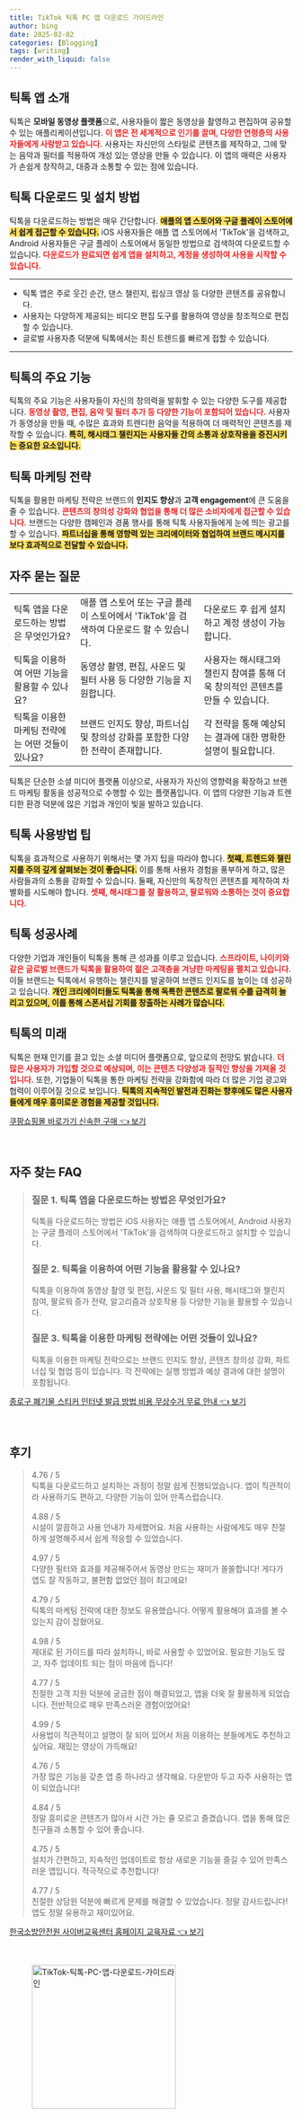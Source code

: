 ```yaml
---
title: TikTok 틱톡 PC 앱 다운로드 가이드라인
author: bing
date: 2025-02-02
categories: [Blogging]
tags: [writing]
render_with_liquid: false
---
```



<h2 id='틱톡_앱_소개'>틱톡 앱 소개</h2>

<p>틱톡은 <b>모바일 동영상 플랫폼</b>으로, 사용자들이 짧은 동영상을 촬영하고 편집하여 공유할 수 있는 애플리케이션입니다. <b><span style="color: #ee2323;">이 앱은 전 세계적으로 인기를 끌며, 다양한 연령층의 사용자들에게 사랑받고 있습니다.</span></b> 사용자는 자신만의 스타일로 콘텐츠를 제작하고, 그에 맞는 음악과 필터를 적용하여 개성 있는 영상을 만들 수 있습니다. 이 앱의 매력은 사용자가 손쉽게 창작하고, 대중과 소통할 수 있는 점에 있습니다.</p>

<h2 id='틱톡_다운로드_및_설치_방법'>틱톡 다운로드 및 설치 방법</h2>

<p>틱톡을 다운로드하는 방법은 매우 간단합니다. <b><span style="background-color: #ffe066;">애플의 앱 스토어와 구글 플레이 스토어에서 쉽게 접근할 수 있습니다.</span></b> iOS 사용자들은 애플 앱 스토어에서 'TikTok'을 검색하고, Android 사용자들은 구글 플레이 스토어에서 동일한 방법으로 검색하여 다운로드할 수 있습니다. <b><span style="color: #ee2323;">다운로드가 완료되면 쉽게 앱을 설치하고, 계정을 생성하여 사용을 시작할 수 있습니다.</span></b></p>

<hr />

<ul>
    <li>틱톡 앱은 주로 웃긴 순간, 댄스 챌린지, 립싱크 영상 등 다양한 콘텐츠를 공유합니다.</li>
    <li>사용자는 다양하게 제공되는 비디오 편집 도구를 활용하여 영상을 창조적으로 편집할 수 있습니다.</li>
    <li>글로벌 사용자층 덕분에 틱톡에서는 최신 트렌드를 빠르게 접할 수 있습니다.</li>
</ul>

<hr />

<h2 id='틱톡의_주요_기능'>틱톡의 주요 기능</h2>

<p>틱톡의 주요 기능은 사용자들이 자신의 창의력을 발휘할 수 있는 다양한 도구를 제공합니다. <b><span style="color: #ee2323;">동영상 촬영, 편집, 음악 및 필터 추가 등 다양한 기능이 포함되어 있습니다.</span></b> 사용자가 동영상을 만들 때, 수많은 효과와 트렌디한 음악을 적용하여 더 매력적인 콘텐츠를 제작할 수 있습니다. <b><span style="background-color: #ffe066;">특히, 해시태그 챌린지는 사용자들 간의 소통과 상호작용을 증진시키는 중요한 요소입니다.</span></b></p>

<h2 id='틱톡_마케팅_전략'>틱톡 마케팅 전략</h2>

<p>틱톡을 활용한 마케팅 전략은 브랜드의 <b>인지도 향상</b>과 <b>고객 engagement</b>에 큰 도움을 줄 수 있습니다. <b><span style="color: #ee2323;">콘텐츠의 창의성 강화와 협업을 통해 더 많은 소비자에게 접근할 수 있습니다.</span></b> 브랜드는 다양한 캠페인과 경품 행사를 통해 틱톡 사용자들에게 눈에 띄는 광고를 할 수 있습니다. <b><span style="background-color: #ffe066;">파트너십을 통해 영향력 있는 크리에이터와 협업하여 브랜드 메시지를 보다 효과적으로 전달할 수 있습니다.</span></b></p>

<h2 id='자주_묻는_질문'>자주 묻는 질문</h2>

<table>
    <tr>
        <td>틱톡 앱을 다운로드하는 방법은 무엇인가요?</td>
        <td>애플 앱 스토어 또는 구글 플레이 스토어에서 'TikTok'을 검색하여 다운로드 할 수 있습니다.</td>
        <td>다운로드 후 쉽게 설치하고 계정 생성이 가능합니다.</td>
    </tr>
    <tr>
        <td>틱톡을 이용하여 어떤 기능을 활용할 수 있나요?</td>
        <td>동영상 촬영, 편집, 사운드 및 필터 사용 등 다양한 기능을 지원합니다.</td>
        <td>사용자는 해시태그와 챌린지 참여를 통해 더욱 창의적인 콘텐츠를 만들 수 있습니다.</td>
    </tr>
    <tr>
        <td>틱톡을 이용한 마케팅 전략에는 어떤 것들이 있나요?</td>
        <td>브랜드 인지도 향상, 파트너십 및 창의성 강화를 포함한 다양한 전략이 존재합니다.</td>
        <td>각 전략을 통해 예상되는 결과에 대한 명확한 설명이 필요합니다.</td>
    </tr>
</table>

<p>틱톡은 단순한 소셜 미디어 플랫폼 이상으로, 사용자가 자신의 영향력을 확장하고 브랜드 마케팅 활동을 성공적으로 수행할 수 있는 플랫폼입니다. 이 앱의 다양한 기능과 트렌디한 환경 덕분에 많은 기업과 개인이 빛을 발하고 있습니다.</p>

<h2 id='틱톡_사용방법_팁'>틱톡 사용방법 팁</h2>

<p>틱톡을 효과적으로 사용하기 위해서는 몇 가지 팁을 따라야 합니다. <b><span style="background-color: #ffe066;">첫째, 트렌드와 챌린지를 주의 깊게 살펴보는 것이 좋습니다.</span></b> 이를 통해 사용자 경험을 풍부하게 하고, 많은 사람들과의 소통을 강화할 수 있습니다. 둘째, 자신만의 독창적인 콘텐츠를 제작하여 차별화를 시도해야 합니다. <b><span style="color: #ee2323;">셋째, 해시태그를 잘 활용하고, 팔로워와 소통하는 것이 중요합니다.</span></b></p>

<h2 id='틱톡_성공사례'>틱톡 성공사례</h2>

<p>다양한 기업과 개인들이 틱톡을 통해 큰 성과를 이루고 있습니다. <b><span style="color: #ee2323;">스프라이트, 나이키와 같은 글로벌 브랜드가 틱톡을 활용하여 젊은 고객층을 겨냥한 마케팅을 펼치고 있습니다.</span></b> 이들 브랜드는 틱톡에서 유행하는 챌린지를 발굴하여 브랜드 인지도를 높이는 데 성공하고 있습니다. <b><span style="background-color: #ffe066;">개인 크리에이터들도 틱톡을 통해 독특한 콘텐츠로 팔로워 수를 급격히 늘리고 있으며, 이를 통해 스폰서십 기회를 창출하는 사례가 많습니다.</span></b></p>

<h2 id='틱톡의_미래'>틱톡의 미래</h2>

<p>틱톡은 현재 인기를 끌고 있는 소셜 미디어 플랫폼으로, 앞으로의 전망도 밝습니다. <b><span style="color: #ee2323;">더 많은 사용자가 가입할 것으로 예상되며, 이는 콘텐츠 다양성과 질적인 향상을 가져올 것입니다.</span></b> 또한, 기업들이 틱톡을 통한 마케팅 전략을 강화함에 따라 더 많은 기업 광고와 협력이 이루어질 것으로 보입니다. <b><span style="background-color: #ffe066;">틱톡의 지속적인 발전과 진화는 향후에도 많은 사용자들에게 매우 흥미로운 경험을 제공할 것입니다.</span></b></p>


<p><a class="click-button" title="쿠팡쇼핑몰 바로가기 신속한 구매" href="https://yellowplanner.github.io/posts/%EC%BF%A0%ED%8C%A1%EC%87%BC%ED%95%91%EB%AA%B0-%EB%B0%94%EB%A1%9C%EA%B0%80%EA%B8%B0-%EC%8B%A0%EC%86%8D%ED%95%9C-%EA%B5%AC%EB%A7%A4/" rel="dofollow">쿠팡쇼핑몰 바로가기 신속한 구매 👈 보기</a></p><br>
<h2 id='자주_찾는_FAQ'>자주 찾는 FAQ</h2>
<div itemscope="" itemtype="https://schema.org/FAQPage"> <blockquote> <div itemscope="" itemprop="mainEntity" itemtype="https://schema.org/Question"> <h3 itemprop="name">질문 1. 틱톡 앱을 다운로드하는 방법은 무엇인가요?</h3> <div itemscope="" itemprop="acceptedAnswer" itemtype="https://schema.org/Answer"> <span itemprop="text"> <p>틱톡을 다운로드하는 방법은 iOS 사용자는 애플 앱 스토어에서, Android 사용자는 구글 플레이 스토어에서 'TikTok'을 검색하여 다운로드하고 설치할 수 있습니다.</p> </span> </div> </div> <div itemscope="" itemprop="mainEntity" itemtype="https://schema.org/Question"> <h3 itemprop="name">질문 2. 틱톡을 이용하여 어떤 기능을 활용할 수 있나요?</h3> <div itemscope="" itemprop="acceptedAnswer" itemtype="https://schema.org/Answer"> <span itemprop="text"> <p>틱톡을 이용하여 동영상 촬영 및 편집, 사운드 및 필터 사용, 해시태그와 챌린지 참여, 팔로워 증가 전략, 알고리즘과 상호작용 등 다양한 기능을 활용할 수 있습니다.</p> </span> </div> </div> <div itemscope="" itemprop="mainEntity" itemtype="https://schema.org/Question"> <h3 itemprop="name">질문 3. 틱톡을 이용한 마케팅 전략에는 어떤 것들이 있나요?</h3> <div itemscope="" itemprop="acceptedAnswer" itemtype="https://schema.org/Answer"> <span itemprop="text"> <p>틱톡을 이용한 마케팅 전략으로는 브랜드 인지도 향상, 콘텐츠 창의성 강화, 파트너십 및 협업 등이 있습니다. 각 전략에는 실행 방법과 예상 결과에 대한 설명이 포함됩니다.</p> </span> </div> </div> </blockquote> </div>
<p><a class="click-button" title="종로구 폐기물 스티커 인터넷 발급 방법 비용 무상수거 무료 안내" href="https://yellowplanner.github.io/posts/%EC%A2%85%EB%A1%9C%EA%B5%AC-%ED%8F%90%EA%B8%B0%EB%AC%BC-%EC%8A%A4%ED%8B%B0%EC%BB%A4-%EC%9D%B8%ED%84%B0%EB%84%B7-%EB%B0%9C%EA%B8%89-%EB%B0%A9%EB%B2%95-%EB%B9%84%EC%9A%A9-%EB%AC%B4%EC%83%81%EC%88%98%EA%B1%B0-%EB%AC%B4%EB%A3%8C-%EC%95%88%EB%82%B4/" rel="dofollow">종로구 폐기물 스티커 인터넷 발급 방법 비용 무상수거 무료 안내 👈 보기</a></p><br>
<h2 id='후기'>후기</h2>
<div itemscope itemtype="https://schema.org/Product">
  <blockquote>
  <div itemprop="review" itemscope itemtype="https://schema.org/Review">
      <div itemprop="reviewRating" itemscope itemtype="https://schema.org/Rating"> <span itemprop="ratingValue">4.76</span> / <span itemprop="bestRating">5</span> </div>
      <span itemprop="reviewBody">틱톡을 다운로드하고 설치하는 과정이 정말 쉽게 진행되었습니다. 앱이 직관적이라 사용하기도 편하고, 다양한 기능이 있어 만족스럽습니다.</span>
  </div>
  <br>
  <div itemprop="review" itemscope itemtype="https://schema.org/Review">
      <div itemprop="reviewRating" itemscope itemtype="https://schema.org/Rating"> <span itemprop="ratingValue">4.88</span> / <span itemprop="bestRating">5</span> </div>
      <span itemprop="reviewBody">시설이 깔끔하고 사용 안내가 자세했어요. 처음 사용하는 사람에게도 매우 친절하게 설명해주셔서 쉽게 적응할 수 있었습니다.</span>
  </div>
  <br>
  <div itemprop="review" itemscope itemtype="https://schema.org/Review">
      <div itemprop="reviewRating" itemscope itemtype="https://schema.org/Rating"> <span itemprop="ratingValue">4.97</span> / <span itemprop="bestRating">5</span> </div>
      <span itemprop="reviewBody">다양한 필터와 효과를 제공해주어서 동영상 만드는 재미가 쏠쏠합니다! 게다가 앱도 잘 작동하고, 불편함 없었던 점이 최고에요!</span>
  </div>
  <br>
  <div itemprop="review" itemscope itemtype="https://schema.org/Review">
      <div itemprop="reviewRating" itemscope itemtype="https://schema.org/Rating"> <span itemprop="ratingValue">4.79</span> / <span itemprop="bestRating">5</span> </div>
      <span itemprop="reviewBody">틱톡의 마케팅 전략에 대한 정보도 유용했습니다. 어떻게 활용해야 효과를 볼 수 있는지 감이 잡혔어요.</span>
  </div>
  <br>
  <div itemprop="review" itemscope itemtype="https://schema.org/Review">
      <div itemprop="reviewRating" itemscope itemtype="https://schema.org/Rating"> <span itemprop="ratingValue">4.98</span> / <span itemprop="bestRating">5</span> </div>
      <span itemprop="reviewBody">제대로 된 가이드를 따라 설치하니, 바로 사용할 수 있었어요. 필요한 기능도 많고, 자주 업데이트 되는 점이 마음에 듭니다!</span>
  </div>
  <br>
  <div itemprop="review" itemscope itemtype="https://schema.org/Review">
      <div itemprop="reviewRating" itemscope itemtype="https://schema.org/Rating"> <span itemprop="ratingValue">4.77</span> / <span itemprop="bestRating">5</span> </div>
      <span itemprop="reviewBody">친절한 고객 지원 덕분에 궁금한 점이 해결되었고, 앱을 더욱 잘 활용하게 되었습니다. 전반적으로 매우 만족스러운 경험이었어요!</span>
  </div>
  <br>
  <div itemprop="review" itemscope itemtype="https://schema.org/Review">
      <div itemprop="reviewRating" itemscope itemtype="https://schema.org/Rating"> <span itemprop="ratingValue">4.99</span> / <span itemprop="bestRating">5</span> </div>
      <span itemprop="reviewBody">사용법이 직관적이고 설명이 잘 되어 있어서 처음 이용하는 분들에게도 추천하고 싶어요. 재밌는 영상이 가득해요!</span>
  </div>
  <br>
  <div itemprop="review" itemscope itemtype="https://schema.org/Review">
      <div itemprop="reviewRating" itemscope itemtype="https://schema.org/Rating"> <span itemprop="ratingValue">4.76</span> / <span itemprop="bestRating">5</span> </div>
      <span itemprop="reviewBody">가장 많은 기능을 갖춘 앱 중 하나라고 생각해요. 다운받아 두고 자주 사용하는 앱이 되었습니다!</span>
  </div>
  <br>
  <div itemprop="review" itemscope itemtype="https://schema.org/Review">
      <div itemprop="reviewRating" itemscope itemtype="https://schema.org/Rating"> <span itemprop="ratingValue">4.84</span> / <span itemprop="bestRating">5</span> </div>
      <span itemprop="reviewBody">정말 흥미로운 콘텐츠가 많아서 시간 가는 줄 모르고 즐겼습니다. 앱을 통해 많은 친구들과 소통할 수 있어 좋습니다.</span>
  </div>
  <br>
  <div itemprop="review" itemscope itemtype="https://schema.org/Review">
      <div itemprop="reviewRating" itemscope itemtype="https://schema.org/Rating"> <span itemprop="ratingValue">4.75</span> / <span itemprop="bestRating">5</span> </div>
      <span itemprop="reviewBody">설치가 간편하고, 지속적인 업데이트로 항상 새로운 기능을 즐길 수 있어 만족스러운 앱입니다. 적극적으로 추천합니다!</span>
  </div>
  <br>
  <div itemprop="review" itemscope itemtype="https://schema.org/Review">
      <div itemprop="reviewRating" itemscope itemtype="https://schema.org/Rating"> <span itemprop="ratingValue">4.77</span> / <span itemprop="bestRating">5</span> </div>
      <span itemprop="reviewBody">친절한 상담원 덕분에 빠르게 문제를 해결할 수 있었습니다. 정말 감사드립니다! 앱도 정말 유용하고 재미있어요.</span>
  </div>
  </blockquote>
</div>
<p><a class="click-button" title="한국소방안전원 사이버교육센터 홈페이지 교육자료" href="https://yellowplanner.github.io/posts/%ED%95%9C%EA%B5%AD%EC%86%8C%EB%B0%A9%EC%95%88%EC%A0%84%EC%9B%90-%EC%82%AC%EC%9D%B4%EB%B2%84%EA%B5%90%EC%9C%A1%EC%84%BC%ED%84%B0-%ED%99%88%ED%8E%98%EC%9D%B4%EC%A7%80-%EA%B5%90%EC%9C%A1%EC%9E%90%EB%A3%8C/" rel="dofollow">한국소방안전원 사이버교육센터 홈페이지 교육자료 👈 보기</a></p><br>
<figure class="image"><img src="https://yellowplanner.github.io/assets/img/thumbnail/TikTok-틱톡-PC-앱-다운로드-가이드라인.webp" alt="TikTok-틱톡-PC-앱-다운로드-가이드라인" width="256" height="256"></figure>